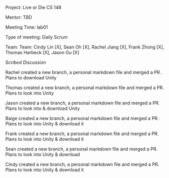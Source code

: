 Project: Live or Die CS 148

Mentor: TBD

Meeting Time: lab01

Type of meeting: Daily Scrum

Team: Team: Cindy Lin [X], Sean Oh [X], Rachel Jiang [X], Frank Zhong [X], Thomas Harbeck [X], Jason Gu [X]

*Scribed Discussion*

Rachel created a new branch, a personal markdown file and merged a PR. Plans to download Unity

Thomas created a new branch, a personal markdown file and merged a PR. Plans to look into Unity

Jason created a new branch, a personal markdown file and merged a PR. Plans to
look into & download Unity

Baige created a new branch, a personal markdown file and merged a PR. Plans to
look into Unity & download it

Frank created a new branch, a personal markdown file and merged a PR. Plans to
look into Unity & download it

Sean created a new branch, a personal markdown file and merged a PR. Plans to
look into Unity & download

Cindy created a new branch, a personal markdown file and merged a PR. Plans to
look into Unity & download it
